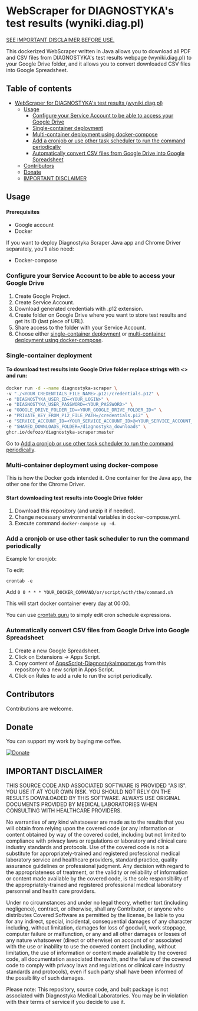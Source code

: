 # WebScraper for DIAGNOSTYKA's test results (wyniki.diag.pl)

[SEE IMPORTANT DISCLAIMER BEFORE USE.](#important-disclaimer)

This dockerized WebScraper written in Java allows you to download all PDF and CSV files from DIAGNOSTYKA's test results webpage (wyniki.diag.pl) to your Google Drive folder, and it allows you to convert downloaded CSV files into Google Spreadsheet.

## Table of contents

- [WebScraper for DIAGNOSTYKA's test results (wyniki.diag.pl)](#webscraper-for-diagnostykas-test-results-wynikidiagpl)
    - [Usage](#usage)
        - [Configure your Service Account to be able to access your Google Drive](#configure-your-service-account-to-be-able-to-access-your-google-drive)
        - [Single-container deployment](#single-container-deployment)
        - [Multi-container deployment using docker-compose](#multi-container-deployment-using-docker-compose)
        - [Add a cronjob or use other task scheduler to run the command periodically](#add-a-cronjob-or-use-other-task-scheduler-to-run-the-command-periodically)
        - [Automatically convert CSV files from Google Drive into Google Spreadsheet](#automatically-convert-csv-files-from-google-drive-into-google-spreadsheet)
    - [Contributors](#contributors)
    - [Donate](#donate)
    - [IMPORTANT DISCLAIMER](#important-disclaimer)

## Usage

#### Prerequisites

- Google account
- Docker

If you want to deploy Diagnostyka Scraper Java app and Chrome Driver separately, you'll also need:

- Docker-compose

### Configure your Service Account to be able to access your Google Drive

1. Create Google Project.
2. Create Service Account.
3. Download generated credentials with .p12 extension.
4. Create folder on Google Drive where you want to store test results and get its ID (last piece of URL).
5. Share access to the folder with your Service Account.
6. Choose either [single-container deployment](#use-single-container-deployment) or [multi-container deployment using docker-compose](#use-multi-container-deployment-using-docker-compose).

### Single-container deployment

#### To download test results into Google Drive folder replace strings with <> and run:

```bash
docker run -d --name diagnostyka-scraper \
-v "./<YOUR_CREDENTIALS_FILE_NAME>.p12:/credentials.p12" \
-e "DIAGNOSTYKA_USER_ID=<YOUR_LOGIN>" \
-e "DIAGNOSTYKA_USER_PASSWORD=<YOUR_PASSWORD>" \
-e "GOOGLE_DRIVE_FOLDER_ID=<YOUR_GOOGLE_DRIVE_FOLDER_ID>" \
-e "PRIVATE_KEY_FROM_P12_FILE_PATH=/credentials.p12" \
-e "SERVICE_ACCOUNT_ID=<YOUR_SERVICE_ACCOUNT_ID>@<YOUR_SERVICE_ACCOUNT_ID>.iam.gserviceaccount.com" \
-e "SHARED_DOWNLOADS_FOLDER=/diagnostyka_downloads" \
ghcr.io/defozo/diagnostyka-scraper:master
```

Go to [Add a cronjob or use other task scheduler to run the command periodically](#add-a-cronjob-or-use-other-task-scheduler-to-run-the-command-periodically).

### Multi-container deployment using docker-compose

This is how the Docker gods intended it. One container for the Java app, the other one for the Chrome Driver.

#### Start downloading test results into Google Drive folder

1. Download this repository (and unzip it if needed).
2. Change necessary environmental variables in docker-compose.yml.
3. Execute command `docker-compose up -d`.

### Add a cronjob or use other task scheduler to run the command periodically

Example for cronjob:

To edit:

`crontab -e`

Add `0 0 * * * YOUR_DOCKER_COMMAND/or/script/with/the/command.sh`

This will start docker container every day at 00:00.

You can use [crontab.guru](https://crontab.guru/#0_0_*_*_*) to simply edit cron schedule expressions.

### Automatically convert CSV files from Google Drive into Google Spreadsheet

1. Create a new Google Spreadsheet.
2. Click on Extensions -> Apps Script.
3. Copy content of [AppsScript-DiagnostykaImporter.gs](https://github.com/Defozo/diagnostyka-scraper/blob/master/AppsScript-DiagnostykaImporter.gs) from this repository to a new script in Apps Script.
4. Click on Rules to add a rule to run the script periodically.

## Contributors

Contributions are welcome.

## Donate

You can support my work by buying me coffee.

[![Donate](https://img.shields.io/badge/Donate-PayPal-green.svg)](https://www.paypal.com/donate/?business=6UJGLQTZ4U43U&no_recurring=0&currency_code=PLN)

## IMPORTANT DISCLAIMER

THIS SOURCE CODE AND ASSOCIATED SOFTWARE IS PROVIDED "AS IS". YOU USE IT AT YOUR OWN RISK. YOU SHOULD NOT RELY ON THE RESULTS DOWNLOADED BY THIS SOFTWARE. ALWAYS USE ORIGINAL DOCUMENTS PROVIDED BY MEDICAL LABORATORIES WHEN CONSULTING WITH HEALTHCARE PROVIDERS.

No warranties of any kind whatsoever are made as to the results that you will obtain from relying upon the covered code (or any information or content obtained by way of the covered code), including but not limited to compliance with privacy laws or regulations or laboratory and clinical care industry standards and protocols. Use of the covered code is not a substitute for appropriately-trained and registered professional medical laboratory service and healthcare providers, standard practice, quality assurance guidelines or professional judgment. Any decision with regard to the appropriateness of treatment, or the validity or reliability of information or content made available by the covered code, is the sole responsibility of the appropriately-trained and registered professional medical laboratory personnel and health care providers.

Under no circumstances and under no legal theory, whether tort (including negligence), contract, or otherwise, shall any Contributor, or anyone who distributes Covered Software as permitted by the license, be liable to you for any indirect, special, incidental, consequential damages of any character including, without limitation, damages for loss of goodwill, work stoppage, computer failure or malfunction, or any and all other damages or losses of any nature whatsoever (direct or otherwise) on account of or associated with the use or inability to use the covered content (including, without limitation, the use of information or content made available by the covered code, all documentation associated therewith, and the failure of the covered code to comply with privacy laws and regulations or clinical care industry standards and protocols), even if such party shall have been informed of the possibility of such damages.

Please note: This repository, source code, and built package is not associated with Diagnostyka Medical Laboratories. You may be in violation with their terms of service if you decide to use it.